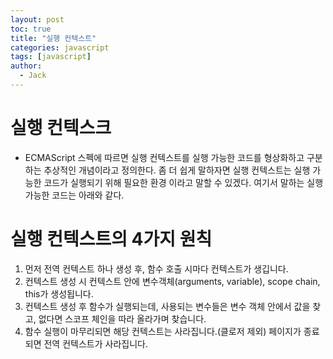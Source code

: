 ```yaml
---
layout: post
toc: true
title: "실행 컨텍스트"
categories: javascript
tags: [javascript]
author:
  - Jack
---
```



# 실행 컨텍스크
* ECMAScript 스펙에 따르면 실행 컨텍스트를 실행 가능한 코드를 형상화하고 구분하는 추상적인 개념이라고 정의한다. 좀 더 쉽게 말하자면 실행 컨텍스트는 실행 가능한 코드가 실행되기 위해 필요한 환경 이라고 말할 수 있겠다. 여기서 말하는 실행 가능한 코드는 아래와 같다.

# 실행 컨텍스트의 4가지 원칙
1. 먼저 전역 컨텍스트 하나 생성 후, 함수 호출 시마다 컨텍스트가 생깁니다.
2. 컨텍스트 생성 시 컨텍스트 안에 변수객체(arguments, variable), scope chain, this가 생성됩니다.
3. 컨텍스트 생성 후 함수가 실행되는데, 사용되는 변수들은 변수 객체 안에서 값을 찾고, 없다면 스코프 체인을 따라 올라가며 찾습니다.
4. 함수 실행이 마무리되면 해당 컨텍스트는 사라집니다.(클로저 제외) 페이지가 종료되면 전역 컨텍스트가 사라집니다.
